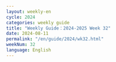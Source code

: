 ```yaml
---
layout: weekly-en
cycle: 2024
categories: weekly guide
title: "Weekly Guide：2024-2025 Week 32"
date: 2024-08-11
permalink: "/en/guide/2024/wk32.html"
weekNum: 32
language: English
---
```

